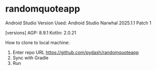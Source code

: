 # randomquoteapp

Android Studio Version Used: Android Studio Narwhal 2025.1.1 Patch 1

[versions]
AGP: 8.9.1
Kotlin: 2.0.21

How to clone to local machine:
1. Enter repo URL https://github.com/pydash/randomquoteapp
2. Sync with Gradle
3. Run
